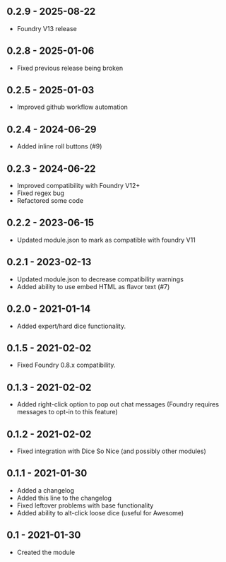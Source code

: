 ## 0.2.9 - 2025-08-22
- Foundry V13 release

## 0.2.8 - 2025-01-06
- Fixed previous release being broken

## 0.2.5 - 2025-01-03
- Improved github workflow automation

## 0.2.4 - 2024-06-29
- Added inline roll buttons (#9)

## 0.2.3 - 2024-06-22
- Improved compatibility with Foundry V12+
- Fixed regex bug
- Refactored some code

## 0.2.2 - 2023-06-15
- Updated module.json to mark as compatible with foundry V11

## 0.2.1 - 2023-02-13
- Updated module.json to decrease compatibility warnings
- Added ability to use embed HTML as flavor text (#7)

## 0.2.0 - 2021-01-14
- Added expert/hard dice functionality.

## 0.1.5 - 2021-02-02
- Fixed Foundry 0.8.x compatibility.

## 0.1.3 - 2021-02-02
- Added right-click option to pop out chat messages (Foundry requires messages to opt-in to this feature)

## 0.1.2 - 2021-02-02
- Fixed integration with Dice So Nice (and possibly other modules)

## 0.1.1 - 2021-01-30
- Added a changelog
- Added this line to the changelog
- Fixed leftover problems with base functionality
- Added ability to alt-click loose dice (useful for Awesome)

## 0.1 - 2021-01-30
- Created the module
